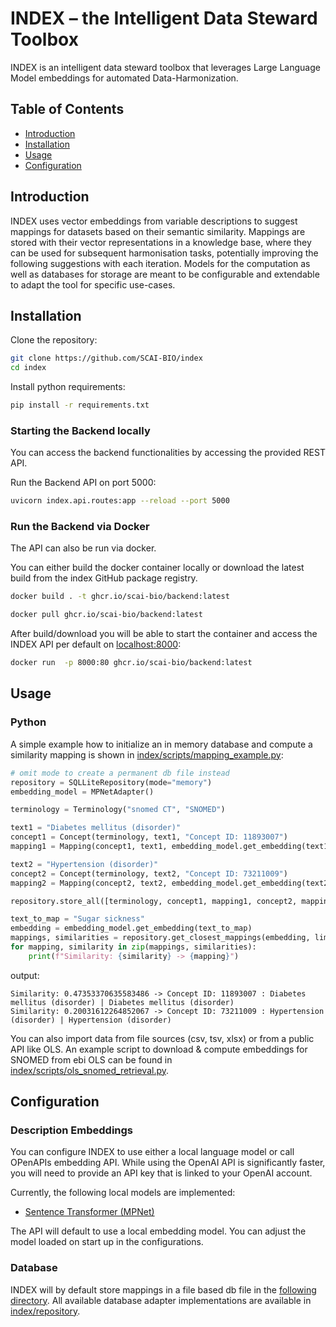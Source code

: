 # INDEX – the Intelligent Data Steward Toolbox

INDEX is an intelligent data steward toolbox that leverages Large Language Model embeddings for automated Data-Harmonization. 

## Table of Contents
- [Introduction](#introduction)
- [Installation](#installation)
- [Usage](#usage)
- [Configuration](#configuration)

## Introduction

INDEX uses vector embeddings from variable descriptions to suggest mappings for datasets based on their semantic 
similarity. Mappings are stored with their vector representations in a knowledge base, where they can be used for 
subsequent harmonisation tasks, potentially improving the following suggestions with each iteration. Models for 
the computation as well as databases for storage are meant to be configurable and extendable to adapt the tool for
specific use-cases.

## Installation
Clone the repository:

```bash
git clone https://github.com/SCAI-BIO/index
cd index
```

Install python requirements:

```bash
pip install -r requirements.txt
```

### Starting the Backend locally

You can access the backend functionalities by accessing the provided REST API.

Run the Backend API on port 5000:

```bash
uvicorn index.api.routes:app --reload --port 5000
```

### Run the Backend via Docker

The API can also be run via docker.

You can either build the docker container locally or download the latest build from the index GitHub package registry. 


```bash
docker build . -t ghcr.io/scai-bio/backend:latest
```

```bash
docker pull ghcr.io/scai-bio/backend:latest
```

After build/download you will be able to start the container and access the INDEX API per default on [localhost:8000](http://localhost:8000):

```bash
docker run  -p 8000:80 ghcr.io/scai-bio/backend:latest
```
## Usage

### Python

A simple example how to initialize an in memory database and compute a similarity mapping is shown in 
[index/scripts/mapping_example.py](index/scripts/mapping_example.py):

```python
# omit mode to create a permanent db file instead
repository = SQLLiteRepository(mode="memory")
embedding_model = MPNetAdapter()

terminology = Terminology("snomed CT", "SNOMED")

text1 = "Diabetes mellitus (disorder)"
concept1 = Concept(terminology, text1, "Concept ID: 11893007")
mapping1 = Mapping(concept1, text1, embedding_model.get_embedding(text1))

text2 = "Hypertension (disorder)"
concept2 = Concept(terminology, text2, "Concept ID: 73211009")
mapping2 = Mapping(concept2, text2, embedding_model.get_embedding(text2))

repository.store_all([terminology, concept1, mapping1, concept2, mapping2])

text_to_map = "Sugar sickness"
embedding = embedding_model.get_embedding(text_to_map)
mappings, similarities = repository.get_closest_mappings(embedding, limit=2)
for mapping, similarity in zip(mappings, similarities):
    print(f"Similarity: {similarity} -> {mapping}")
```

output:

```plaintext
Similarity: 0.47353370635583486 -> Concept ID: 11893007 : Diabetes mellitus (disorder) | Diabetes mellitus (disorder)
Similarity: 0.20031612264852067 -> Concept ID: 73211009 : Hypertension (disorder) | Hypertension (disorder)
```

You can also import data from file sources (csv, tsv, xlsx) or from a public API like OLS. An example script to
download & compute embeddings for SNOMED from ebi OLS can be found in 
[index/scripts/ols_snomed_retrieval.py](index/scripts/ols_snomed_retrieval.py).

## Configuration

### Description Embeddings

You can configure INDEX to use either a local language model or call OPenAPIs embedding API. While using the OpenAI API
is significantly faster, you will need to provide an API key that is linked to your OpenAI account. 

Currently, the following local models are implemented:
* [Sentence Transformer (MPNet)](https://huggingface.co/docs/transformers/model_doc/mpnet)

The API will default to use a local embedding model. You can adjust the model loaded on start up in the configurations.

### Database

INDEX will by default store mappings in a file based db file in the 
[following directory](https://github.com/SCAI-BIO/index/tree/main/index/db). All available database adapter 
implementations are available in [index/repository](index/repository).

